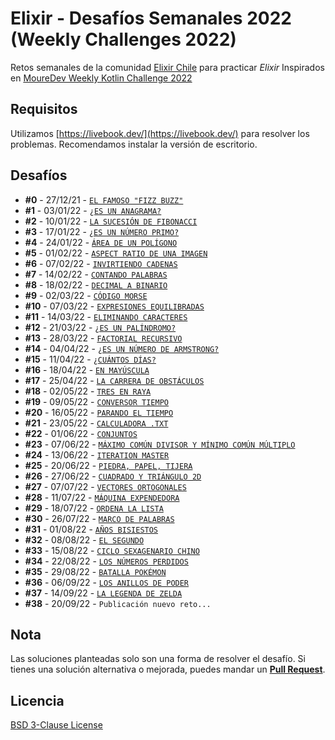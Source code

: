 # Elixir - Desafíos Semanales 2022 (Weekly Challenges 2022)

Retos semanales de la comunidad [Elixir Chile](https://elixircl.github.io/) para practicar _Elixir_
Inspirados en [MoureDev Weekly Kotlin Challenge 2022](https://github.com/mouredev/Weekly-Challenge-2022-Kotlin)

## Requisitos

Utilizamos [https://livebook.dev/](https://livebook.dev/) para resolver los problemas.
Recomendamos instalar la versión de escritorio.

## Desafíos

* **#0** - 27/12/21 - [`EL FAMOSO "FIZZ BUZZ"`](000-fizzbuzz.livemd)
* **#1** - 03/01/22 - [`¿ES UN ANAGRAMA?`](001-anagrama.livemd)
* **#2** - 10/01/22 - [`LA SUCESIÓN DE FIBONACCI`](002-fibonacci.livemd)
* **#3** - 17/01/22 - [`¿ES UN NÚMERO PRIMO?`](003-primos.livemd)
* **#4** - 24/01/22 - [`ÁREA DE UN POLÍGONO`](004-area.livemd)
* **#5** - 01/02/22 - [`ASPECT RATIO DE UNA IMAGEN`](005-aspectratio.livemd)
* **#6** - 07/02/22 - [`INVIRTIENDO CADENAS`](006-cadenas.livemd)
* **#7** - 14/02/22 - [`CONTANDO PALABRAS`](007-contando.livemd)
* **#8** - 18/02/22 - [`DECIMAL A BINARIO`](008-decbin.livemd)
* **#9** - 02/03/22 - [`CÓDIGO MORSE`](009-morse.livemd)
* **#10** - 07/03/22 - [`EXPRESIONES EQUILIBRADAS`](010-expeq.livemd)
* **#11** - 14/03/22 - [`ELIMINANDO CARACTERES`](011-caracteres.livemd)
* **#12** - 21/03/22 - [`¿ES UN PALÍNDROMO?`](012-palindromo.livemd)
* **#13** - 28/03/22 - [`FACTORIAL RECURSIVO`](013-factorial.livemd)
* **#14** - 04/04/22 - [`¿ES UN NÚMERO DE ARMSTRONG?`](014-armstrong.livemd)
* **#15** - 11/04/22 - [`¿CUÁNTOS DÍAS?`](015-dias.livemd)
* **#16** - 18/04/22 - [`EN MAYÚSCULA`](016-mayuscula.livemd)
* **#17** - 25/04/22 - [`LA CARRERA DE OBSTÁCULOS`](017-carrera.livemd)
* **#18** - 02/05/22 - [`TRES EN RAYA`](018-tresenraya.livemd)
* **#19** - 09/05/22 - [`CONVERSOR TIEMPO`](019-conversor.livemd)
* **#20** - 16/05/22 - [`PARANDO EL TIEMPO`](020-parar.livemd)
* **#21** - 23/05/22 - [`CALCULADORA .TXT` ](021-calculadora.livemd)
* **#22** - 01/06/22 - [`CONJUNTOS` ](022-conjuntos.livemd)
* **#23** - 07/06/22 - [`MÁXIMO COMÚN DIVISOR Y MÍNIMO COMÚN MÚLTIPLO`](023-mcm.livemd) 
* **#24** - 13/06/22 - [`ITERATION MASTER` ](024-iteration.livemd)
* **#25** - 20/06/22 - [`PIEDRA, PAPEL, TIJERA` ](025-ppt.livemd)
* **#26** - 27/06/22 - [`CUADRADO Y TRIÁNGULO 2D` ](026-cuadrado2d.livemd)
* **#27** - 07/07/22 - [`VECTORES ORTOGONALES`](027-vectores.livemd)
* **#28** - 11/07/22 - [`MÁQUINA EXPENDEDORA`](028-maquina.livemd)
* **#29** - 18/07/22 - [`ORDENA LA LISTA`](029-ordena.livemd)
* **#30** - 26/07/22 - [`MARCO DE PALABRAS`](030-marco.livemd)
* **#31** - 01/08/22 - [`AÑOS BISIESTOS`](031-bisiesto.livemd)
* **#32** - 08/08/22 - [`EL SEGUNDO`](032-segundo.livemd)
* **#33** - 15/08/22 - [`CICLO SEXAGENARIO CHINO`](033-sexagenario.livemd)
* **#34** - 22/08/22 - [`LOS NÚMEROS PERDIDOS`](034-perdidos.livemd)
* **#35** - 29/08/22 - [`BATALLA POKÉMON`](035-pokemon.livemd)
* **#36** - 06/09/22 - [`LOS ANILLOS DE PODER`](036-anillos.livemd)
* **#37** - 14/09/22 - [`LA LEGENDA DE ZELDA`](037-zelda.livemd)
* **#38** - 20/09/22 - `Publicación nuevo reto...`

## Nota

Las soluciones planteadas solo son una forma de resolver el desafío.
Si tienes una solución alternativa o mejorada, puedes mandar un [**Pull Request**](https://github.com/ElixirCL/weekly-2022/pulls).

## Licencia

[BSD 3-Clause License](LICENSE)

